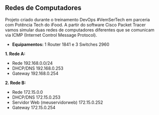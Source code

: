 ## Redes de Computadores
Projeto criado durante o treinamento DevOps #VemSerTech em parceria com Potência Tech do iFood. 
A partir do software Cisco Packet Tracer vamos simular duas redes de computadores diferentes que se comunicam via ICMP (Internet Control Message Protocol).

- **Equipamentos:** 1 Router 1841 e 3 Switches 2960

**1. Rede A:**
   - Rede 192.168.0.0/24
   - DHCP/DNS 192.168.0.253
   - Gateway 192.168.0.254
  
**2. Rede B:**
   - Rede 172.15.0.0
   - DHCP/DNS 172.15.0.253
   - Servidor Web (meuservidorweb) 172.15.0.252
   - Gateway 172.15.0.254
